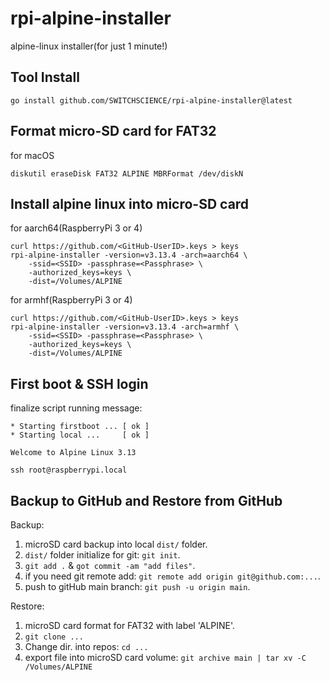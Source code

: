 # rpi-alpine-installer

alpine-linux installer(for just 1 minute!)

## Tool Install

```
go install github.com/SWITCHSCIENCE/rpi-alpine-installer@latest
```

## Format micro-SD card for FAT32

for macOS

```
diskutil eraseDisk FAT32 ALPINE MBRFormat /dev/diskN
```

## Install alpine linux into micro-SD card

for aarch64(RaspberryPi 3 or 4)

```shell
curl https://github.com/<GitHub-UserID>.keys > keys
rpi-alpine-installer -version=v3.13.4 -arch=aarch64 \
	-ssid=<SSID> -passphrase=<Passphrase> \
	-authorized_keys=keys \
	-dist=/Volumes/ALPINE
```

for armhf(RaspberryPi 3 or 4)

```shell
curl https://github.com/<GitHub-UserID>.keys > keys
rpi-alpine-installer -version=v3.13.4 -arch=armhf \
	-ssid=<SSID> -passphrase=<Passphrase> \
	-authorized_keys=keys \
	-dist=/Volumes/ALPINE
```

## First boot & SSH login

finalize script running message:

```
* Starting firstboot ... [ ok ]
* Starting local ...     [ ok ]

Welcome to Alpine Linux 3.13
```

```
ssh root@raspberrypi.local
```

## Backup to GitHub and Restore from GitHub

Backup:

1. microSD card backup into local `dist/` folder.
2. `dist/` folder initialize for git: `git init`.
3. `git add .` & `got commit -am "add files"`.
4. if you need git remote add: `git remote add origin git@github.com:...`.
5. push to gitHub main branch: `git push -u origin main`.

Restore:

1. microSD card format for FAT32 with label 'ALPINE'.
2. `git clone ...`
3. Change dir. into repos: `cd ...`
4. export file into microSD card volume: `git archive main | tar xv -C /Volumes/ALPINE`
